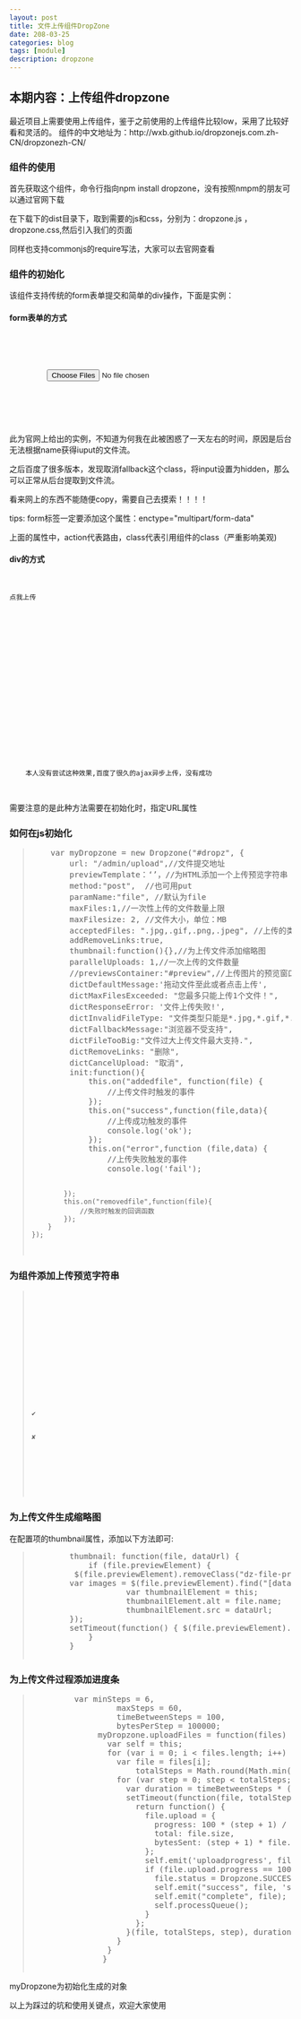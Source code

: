 ```yaml
---
layout: post
title: 文件上传组件DropZone
date: 208-03-25
categories: blog
tags: [module]
description: dropzone
---
```

<h2>本期内容：上传组件dropzone</h2>
<p>
	最近项目上需要使用上传组件，鉴于之前使用的上传组件比较low，采用了比较好看和灵活的。
	组件的中文地址为：http://wxb.github.io/dropzonejs.com.zh-CN/dropzonezh-CN/
</p>
<h3>组件的使用</h3>
<p>首先获取这个组件，命令行指向npm install dropzone，没有按照nmpm的朋友可以通过官网下载</p>
<p>在下载下的dist目录下，取到需要的js和css，分别为：dropzone.js ，dropzone.css,然后引入我们的页面 </p>
<p>同样也支持commonjs的require写法，大家可以去官网查看</p>
<h3>组件的初始化</h3>
<p>该组件支持传统的form表单提交和简单的div操作，下面是实例：</p>

<h4>form表单的方式</h4>
<p>
	<pre>
	<form action="/file-upload" class="dropzone">
	  <div class="fallback">
	    <input name="file" type="file" multiple />
	  </div>
	</form>
</pre>
	此为官网上给出的实例，不知道为何我在此被困惑了一天左右的时间，原因是后台无法根据name获得iuput的文件流。</p>
<p>之后百度了很多版本，发现取消fallback这个class，将input设置为hidden，那么可以正常从后台提取到文件流。</p>
<p>看来网上的东西不能随便copy，需要自己去摸索！！！！</p>
<p>tips:
	form标签一定要添加这个属性：enctype="multipart/form-data"
</p>
<p>上面的属性中，action代表路由，class代表引用组件的class（严重影响美观)</p>

<h4>div的方式</h4>
<p>
	<pre>
		<code>
	<div id="myId" class="dropzone" style="width: 800px; height: 300px;">点我上传</div>
	本人没有尝试这种效果,百度了很久的ajax异步上传，没有成功
		</code>
	</pre>
</p>
<p>需要注意的是此种方法需要在初始化时，指定URL属性</p>
</blockquote>
<h3>如何在js初始化</h3>
<p>
<blockquote>
	<pre>
	var myDropzone = new Dropzone("#dropz", {
        url: "/admin/upload",//文件提交地址
        previewTemplate：‘’，//为HTML添加一个上传预览字符串
        method:"post",  //也可用put
        paramName:"file", //默认为file
        maxFiles:1,//一次性上传的文件数量上限
        maxFilesize: 2, //文件大小，单位：MB
        acceptedFiles: ".jpg,.gif,.png,.jpeg", //上传的类型
        addRemoveLinks:true,
        thumbnail:function(){},//为上传文件添加缩略图
        parallelUploads: 1,//一次上传的文件数量
        //previewsContainer:"#preview",//上传图片的预览窗口
        dictDefaultMessage:'拖动文件至此或者点击上传',
        dictMaxFilesExceeded: "您最多只能上传1个文件！",
        dictResponseError: '文件上传失败!',
        dictInvalidFileType: "文件类型只能是*.jpg,*.gif,*.png,*.jpeg。",
        dictFallbackMessage:"浏览器不受支持",
        dictFileTooBig:"文件过大上传文件最大支持.",
        dictRemoveLinks: "删除",
        dictCancelUpload: "取消",
        init:function(){
            this.on("addedfile", function(file) {
                //上传文件时触发的事件
            });
            this.on("success",function(file,data){
                //上传成功触发的事件
                console.log('ok');
            });
            this.on("error",function (file,data) {
                //上传失败触发的事件
                console.log('fail');
                
            });
            this.on("removedfile",function(file){
                //失败时触发的回调函数
            });
        }
    });
</pre>
</blockquote>
</p>
<h3>为组件添加上传预览字符串</h3>
<p>
	<blockquote>
		<pre>
			<code>
		<div class="dz-preview dz-file-preview">
		  <div class="dz-details">
		    <div class="dz-filename"><span data-dz-name></span></div>
		    <div class="dz-size" data-dz-size></div>
		    <img data-dz-thumbnail />
		  </div>
		  <div class="dz-progress"><span class="dz-upload" data-dz-uploadprogress></span></div>
		  <div class="dz-success-mark"><span>✔</span></div>
		  <div class="dz-error-mark"><span>✘</span></div>
		  <div class="dz-error-message"><span data-dz-errormessage></span></div>
		</div>
		</code>
	</pre>
	</blockquote>
</p>
<h3>为上传文件生成缩略图</h3>
<p>
	在配置项的thumbnail属性，添加以下方法即可:
	<blockquote>
		<pre>
		thumbnail: function(file, dataUrl) {
		 	if (file.previewElement) {
		 $(file.previewElement).removeClass("dz-file-preview");
		var images = $(file.previewElement).find("[data-dz-thumbnail]").each(function() {
					var thumbnailElement = this;
					thumbnailElement.alt = file.name;
					thumbnailElement.src = dataUrl;
		});
		setTimeout(function() { $(file.previewElement).addClass("dz-image-preview"); }, 1);
		    }
		}
			</pre>
	</blockquote>
</p>
<h3>为上传文件过程添加进度条</h3>
<p>
	<blockquote>
		<pre>
		 var minSteps = 6,
			      maxSteps = 60,
			      timeBetweenSteps = 100,
			      bytesPerStep = 100000;
			  myDropzone.uploadFiles = function(files) {
			    var self = this;
			    for (var i = 0; i < files.length; i++) {
			      var file = files[i];
			          totalSteps = Math.round(Math.min(maxSteps, Math.max(minSteps, file.size / bytesPerStep)));
			      for (var step = 0; step < totalSteps; step++) {
			        var duration = timeBetweenSteps * (step + 1);
			        setTimeout(function(file, totalSteps, step) {
			          return function() {
			            file.upload = {
			              progress: 100 * (step + 1) / totalSteps,
			              total: file.size,
			              bytesSent: (step + 1) * file.size / totalSteps
			            };
			            self.emit('uploadprogress', file, file.upload.progress, file.upload.bytesSent);
			            if (file.upload.progress == 100) {
			              file.status = Dropzone.SUCCESS;
			              self.emit("success", file, 'success', null);
			              self.emit("complete", file);
			              self.processQueue();
			            }
			          };
			        }(file, totalSteps, step), duration);
			      }
			    }
			   }
			  </pre>
	</blockquote>
	myDropzone为初始化生成的对象
</p>
<p>以上为踩过的坑和使用关键点，欢迎大家使用</p>